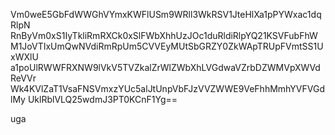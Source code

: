 Vm0weE5GbFdWWGhVYmxKWFlUSm9WRll3WkRSV1JteHlXa1pPYWxac1dqRlpN
RnByVm0xS1IyTkliRmRXCk0xSlFWbXhhUzJOc1duRldiRlpYQ21KSVFubFhW
M1JoVTIxUmQwNVdiRmRpUm5CVVEyMUtSbGRZY0ZkWApTRUpFVmtSS1UxWXlU
a1poUlRWWFRXNW9lVkV5TVZkalZrWlZWbXhLVGdwaVZrbDZWMVpXWVdReVVr
Wk4KVlZaT1VsaFNSVmxzYUc5alJtUnpVbFJzVVZWWE9VeFhhMmhYVFVGdlMy
UklRblVLQ25wdmJ3PT0KCnF1Yg==

uga